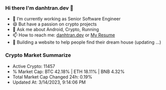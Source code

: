 ### Hi there I'm danhtran.dev 👋

- 🔭 I’m currently working as Senior Software Engineer
- 😄 But have a passion on crypto projects
- 💬 Ask me about Android, Crypto, Running 
- 📫 How to reach me: <a href="https://danhtran.dev" target="_blank">danhtran.dev</a> or <a href="Dan-Resume.pdf" target="_blank">My Resume</a>
- 🌱 Building a website to help people find their dream house (updating ...)

### Crypto Market Summarize
- Active Crypto: 11457
- % Market Cap: BTC 42.18% | ETH 18.11% | BNB 4.32%
- Total Market Cap Changed 24h: 0.19%
- Updated At: 3/14/2023, 9:14:06 PM
